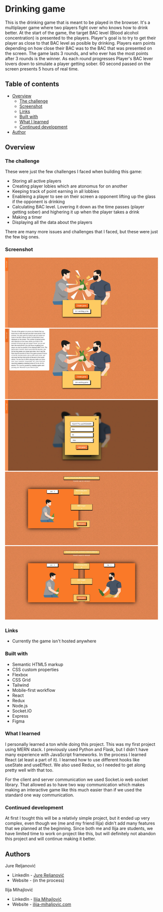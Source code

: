 # Drinking game

This is the drinking game that is meant to be played in the browser. It's a multiplayer game where two players fight over who knows how to drink better. At the start of the game, the target BAC level (Blood alcohol concentration) is presented to the players. Player's goal is to try to get their player as close to that BAC level as posible by drinking. Players earn points depending on how close their BAC was to the BAC that was presented on the screen. The game lasts 3 rounds, and who ever has the most points after 3 rounds is the winner. As each round progresses Player's BAC lever lovers down to simulate a player getting sober. 60 second passed on the screen presents 5 hours of real time.

## Table of contents

- [Overview](#overview)
  - [The challenge](#the-challenge)
  - [Screenshot](#screenshot)
  - [Links](#links)
  - [Built with](#built-with)
  - [What I learned](#what-i-learned)
  - [Continued development](#continued-development)
- [Author](#author)

## Overview

### The challenge

These were just the few challenges I faced when building this game:

- Storing all active players
- Creating player lobies which are atonomus for on another
- Keeping track of point earning in all lobbies
- Enableing a player to see on their screen a opponent lifting up the glass if the opponent is drinking
- Calculating BAC level. Lovering it down as the time passes (player getting sober) and highering it up when the player takes a drink
- Making a timer
- Displaying all the data about the players

There are many more issues and challenges that I faced, but these were just the few big ones.

### Screenshot

![](./homepage.jpg)
![](./homepage-info.jpg)
![](./login.jpg)
![](./one-player.jpg)
![](./game.jpg)

### Links

- Currently the game isn't hosted anywhere

### Built with

- Semantic HTML5 markup
- CSS custom properties
- Flexbox
- CSS Grid
- Tailwind
- Mobile-first workflow
- React
- Redux
- Node.js
- Socket.IO
- Express
- Figma

### What I learned

I personally learned a ton while doing this project. This was my first project using MERN stack. I previously used Python and Flask, but I didn't have many experience with JavaScript frameworks. In the process I learned React (at least a part of it). I learned how to use different hooks like useState and useEffect. We also used Redux, so I needed to get along pretty well with that too.

For the client and server communication we used Socket.io web socket library. That allowed as to have two way communication which makes making an interactive game like this much easier than if we used the standard one way communication.

### Continued development

At first I tought this will be a relativly simple project, but it ended up very complex, even though we (me and my friend Ilija) didn't add many features that we planned at the beginning. Since both me and Ilija are students, we have limited time to work on project like this, but will definitely not abandon this project and will continue making it better.

## Authors

Jure Reljanović

- LinkedIn - [Jure Reljanović](https://www.linkedin.com/in/jure-reljanovi%C4%87-57b6291a8/)
- Website - (in the process)

Ilija Mihajlović

- LinkedIn - [Ilija Mihajlović](https://www.linkedin.com/in/ilija-mihajlovic-18942b253/)
- Website - [ilija-mihaljovic.com](https://ilija-mihajlovic.netlify.app/)
